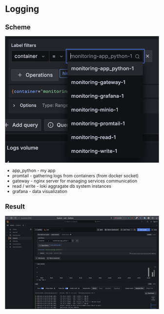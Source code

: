 # Logging

## Scheme

![labels](./img/labels.png)

- app_python - my app
- promtail - gathering logs from containers (from docker socket)
- gateway - nginx server for managing services communication
- read / write - loki aggragate db system instances
- grafana - data visualization

## Result

![grafana](./img/grafana.png)
